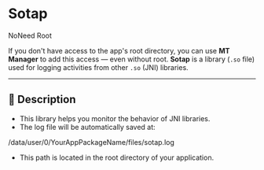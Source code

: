 # Sotap
NoNeed Root

If you don't have access to the app's root directory, you can use **MT Manager** to add this access — even without root.
**Sotap** is a library (`.so` file) used for logging activities from other `.so` (JNI) libraries.

---

## 📄 Description
- This library helps you monitor the behavior of JNI libraries.  
- The log file will be automatically saved at:

/data/user/0/YourAppPackageName/files/sotap.log

- This path is located in the root directory of your application.  
